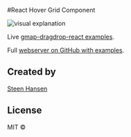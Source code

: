 

#React Hover Grid Component


 ![visual explanation](https://react-hover-grid.herokuapp.com/react_hover_grid.jpg)

Live [gmap-dragdrop-react examples](https://react-hover-grid.herokuapp.com/).

Full [webserver on GitHub with examples](https://github.com/steenhansen/react-hover-grid-examples).



## Created by

[Steen Hansen](https://github.com/steenhansen)

## License

MIT ©


